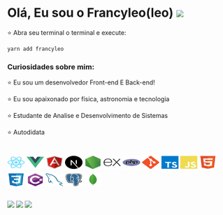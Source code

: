 # Olá, Eu sou o Francyleo(leo) <img src="https://media.giphy.com/media/hvRJCLFzcasrR4ia7z/giphy.gif" width="30px">

:star: Abra seu terminal o terminal e execute:

```bash
yarn add francyleo
```

### Curiosidades sobre mim:

:star: Eu sou um desenvolvedor Front-end E Back-end!

:star: Eu sou apaixonado por física, astronomia e tecnologia

:star: Estudante de Analise e Desenvolvimento de Sistemas

:star: Autodidata

#####

<div style="display: inline_block"><br>
  <img align="center" style="margin-bottom: 10px" alt="Leo-React" height="30" width="40" src="https://raw.githubusercontent.com/devicons/devicon/master/icons/react/react-original.svg">
  <img align="center" style="margin-bottom: 10px" alt="Leo-Vue" height="30" width="40" src="https://raw.githubusercontent.com/devicons/devicon/master/icons/vuejs/vuejs-original.svg">
  <img align="center" style="margin-bottom: 10px" alt="Leo-Ang" height="30" width="40" src="https://raw.githubusercontent.com/devicons/devicon/master/icons/angularjs/angularjs-original.svg">
  <img align="center" style="margin-bottom: 10px" alt="Leo-nextjs" height="30" width="40" src="https://raw.githubusercontent.com/devicons/devicon/master/icons/nextjs/nextjs-original.svg">
  <img align="center" style="margin-bottom: 10px" alt="Leo-node" height="30" width="40" src="https://raw.githubusercontent.com/devicons/devicon/master/icons/nodejs/nodejs-original.svg">
  <img align="center" style="margin-bottom: 10px" alt="Leo-express" height="30" width="40" src="https://raw.githubusercontent.com/devicons/devicon/master/icons/express/express-original.svg">
  <img align="center" style="margin-bottom: 10px" alt="Leo-php" height="30" width="40" src="https://raw.githubusercontent.com/devicons/devicon/master/icons/php/php-original.svg">
  <img align="center" style="margin-bottom: 10px" alt="Leo-git" height="30" width="40" src="https://raw.githubusercontent.com/devicons/devicon/master/icons/git/git-original.svg">
  <img align="center" style="margin-bottom: 10px" alt="Leo-Ts" height="30" width="40" src="https://raw.githubusercontent.com/devicons/devicon/master/icons/typescript/typescript-plain.svg">
  <img align="center" style="margin-bottom: 10px" alt="Leo-Js" height="30" width="40" src="https://raw.githubusercontent.com/devicons/devicon/master/icons/javascript/javascript-plain.svg">
  <img align="center" style="margin-bottom: 10px" alt="Leo-HTML" height="30" width="40" src="https://raw.githubusercontent.com/devicons/devicon/master/icons/html5/html5-original.svg">
  <img align="center" style="margin-bottom: 10px" alt="Leo-CSS" height="30" width="40" src="https://raw.githubusercontent.com/devicons/devicon/master/icons/css3/css3-original.svg">
  <img align="center" style="margin-bottom: 10px" alt="Leo-Csharp" height="30" width="40" src="https://raw.githubusercontent.com/devicons/devicon/master/icons/csharp/csharp-original.svg">
  <img align="center" style="margin-bottom: 10px" alt="Leo-MySQL" height="30" width="40" src="https://raw.githubusercontent.com/devicons/devicon/master/icons/mysql/mysql-original.svg">
  <img align="center" style="margin-bottom: 10px" alt="Leo-PGSQL" height="30" width="40" src="https://raw.githubusercontent.com/devicons/devicon/master/icons/postgresql/postgresql-original.svg">
  <img align="center" style="margin-bottom: 10px" alt="Leo-mongo" height="30" width="40" src="https://raw.githubusercontent.com/devicons/devicon/master/icons/mongodb/mongodb-original.svg">
</div>

###

<div>
  <a href="https://www.linkedin.com/in/francyleo-matos-91ab8b150/" target="_blank">
    <img src="https://img.shields.io/badge/-LinkedIn-%230077B5?style=for-the-badge&logo=linkedin&logoColor=white" target="_blank"></a>
  <a href = "mailto: programadorleomatos@gmail.com"><img src="https://img.shields.io/badge/-Gmail-%23EA4335?style=for-the-badge&logo=gmail&logoColor=white" target="_blank"></a>
  <a href="https://www.instagram.com/pirata_dev/" target="_blank">
    <img src="https://img.shields.io/badge/-Instagram-%23E4405F?style=for-the-badge&logo=instagram&logoColor=white" target="_blank">
  </a>
</div>
